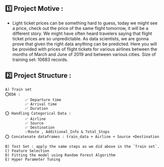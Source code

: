 ## 1️⃣ Project Motive :
- Light ticket prices can be something hard to guess, today we might see a price, check out the price of the same flight tomorrow, it will be a different story. We might have often heard travelers saying that flight ticket prices are so unpredictable. As data scientists, we are gonna prove that given the right data anything can be predicted. Here you will be provided with prices of flight tickets for various airlines between the months of March and June of 2019 and between various cities. Size of training set: 10683 records.


## 2️⃣ Project Structure :
```
A) Train set
⭕EDA : 
         ✅ Departure time
         ✅ Arrival time
         ✅ Duration
⭕ Handling Categorical Data : 
         ✅ Airline
         ✅ Source
         ✅ Destination
         ✅Route , Additional_Info & Total_Stops
⭕ Concatenate dataframes : train_data + Airline + Source +Destination

B) Test Set : apply the same steps as we did above in the `Train set`.
C) Feature Selection
D) Fitting the model using Random Forest Algorithm
E) Hyper Parameter Tuning
```
